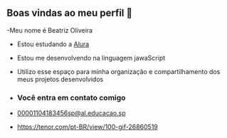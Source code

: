 ## Boas vindas ao meu perfil 💜

-Meu nome é Beatriz Oliveira 

- Estou estudando a  [Alura](https://.alura.com.br)
  
- Estou me desenvolvendo na linguagem jawaScript
- Utilizo esse espaço para minha organização e compartilhamento dos meus projetos desenvolvidos
- ### Você entra em contato comigo

- 00001104183456sp@al.educacao.sp


- https://tenor.com/pt-BR/view/100-gif-26860519
